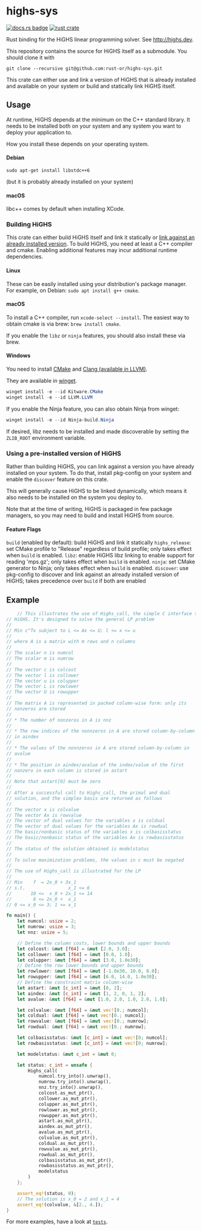 # highs-sys

[![docs.rs badge](https://docs.rs/highs-sys/badge.svg)](https://docs.rs/highs-sys)
[![rust crate](https://img.shields.io/crates/v/highs-sys.svg)](https://lib.rs/highs-sys)

Rust binding for the HiGHS linear programming solver.
See http://highs.dev.

This repository contains the source for HiGHS itself as a submodule.
You should clone it with 

```
git clone --recursive git@github.com:rust-or/highs-sys.git
```

This crate can either use and link a version of HiGHS that is already installed and available on your system or build and statically link HiGHS itself.

## Usage

At runtime, HiGHS depends at the minimum on the C++ standard library.
It needs to be installed both on your system and any system you want to deploy your application to.

How you install these depends on your operating system.

#### Debian

```
sudo apt-get install libstdc++6
```

(but it is probably already installed on your system)

#### macOS

libc++ comes by default when installing XCode.

### Building HiGHS

This crate can either build HiGHS itself and link it statically or [link against an already installed version](#using-a-pre-installed-version-of-highs).
To build HiGHS, you need at least a C++ compiler and cmake.
Enabling additional features may incur additional runtime dependencies.

#### Linux

These can be easily installed using your distribution's package manager.
For example, on Debian: `sudo apt install g++ cmake`.

#### macOS

To install a C++ compiler, run `xcode-select --install`.
The easiest way to obtain cmake is via brew: `brew install cmake`.

If you enable the `libz` or `ninja` features, you should also install these via brew.

#### Windows

You need to install [CMake](https://cmake.org/download/) and [Clang (available in LLVM)](https://releases.llvm.org/download.html).

They are available in [winget](https://winget.run/).

```powershell
winget install -e --id Kitware.CMake
winget install -e --id LLVM.LLVM
```

If you enable the Ninja feature, you can also obtain Ninja from winget:

```powershell
winget install -e --id Ninja-build.Ninja
```

If desired, libz needs to be installed and made discoverable by setting the `ZLIB_ROOT` environment variable.

### Using a pre-installed version of HiGHS

Rather than building HiGHS, you can link against a version you have already installed on your system.
To do that, install pkg-config on your system and enable the `discover` feature on this crate.

This will generally cause HiGHS to be linked dynamically, which means it also needs to be installed on the system you deploy to.

Note that at the time of writing, HiGHS is packaged in few package managers, so you may need to build and install HiGHS from source.

#### Feature Flags

`build` (enabled by default): build HiGHS and link it statically
`highs_release`: set CMake profile to "Release" regardless of build profile; only takes effect when `build` is enabled.
`libz`: enable HiGHS libz linking to enable support for reading 'mps.gz'; only takes effect when `build` is enabled.
`ninja`: set CMake generator to Ninja; only takes effect when `build` is enabled.
`discover`: use pkg-config to discover and link against an already installed version of HiGHS; takes precedence over `build` if both are enabled

## Example

```rust
    // This illustrates the use of Highs_call, the simple C interface to
// HiGHS. It's designed to solve the general LP problem
//
// Min c^Tx subject to L <= Ax <= U; l <= x <= u
//
// where A is a matrix with m rows and n columns
//
// The scalar n is numcol
// The scalar m is numrow
//
// The vector c is colcost
// The vector l is collower
// The vector u is colupper
// The vector L is rowlower
// The vector U is rowupper
//
// The matrix A is represented in packed column-wise form: only its
// nonzeros are stored
//
// * The number of nonzeros in A is nnz
//
// * The row indices of the nonnzeros in A are stored column-by-column
// in aindex
//
// * The values of the nonnzeros in A are stored column-by-column in
// avalue
//
// * The position in aindex/avalue of the index/value of the first
// nonzero in each column is stored in astart
//
// Note that astart[0] must be zero
//
// After a successful call to Highs_call, the primal and dual
// solution, and the simplex basis are returned as follows
//
// The vector x is colvalue
// The vector Ax is rowvalue
// The vector of dual values for the variables x is coldual
// The vector of dual values for the variables Ax is rowdual
// The basic/nonbasic status of the variables x is colbasisstatus
// The basic/nonbasic status of the variables Ax is rowbasisstatus
//
// The status of the solution obtained is modelstatus
//
// To solve maximization problems, the values in c must be negated
//
// The use of Highs_call is illustrated for the LP
//
// Min    f  = 2x_0 + 3x_1
// s.t.                x_1 <= 6
//       10 <=  x_0 + 2x_1 <= 14
//        8 <= 2x_0 +  x_1
// 0 <= x_0 <= 3; 1 <= x_1

fn main() {
    let numcol: usize = 2;
    let numrow: usize = 3;
    let nnz: usize = 5;

    // Define the column costs, lower bounds and upper bounds
    let colcost: &mut [f64] = &mut [2.0, 3.0];
    let collower: &mut [f64] = &mut [0.0, 1.0];
    let colupper: &mut [f64] = &mut [3.0, 1.0e30];
    // Define the row lower bounds and upper bounds
    let rowlower: &mut [f64] = &mut [-1.0e30, 10.0, 8.0];
    let rowupper: &mut [f64] = &mut [6.0, 14.0, 1.0e30];
    // Define the constraint matrix column-wise
    let astart: &mut [c_int] = &mut [0, 2];
    let aindex: &mut [c_int] = &mut [1, 2, 0, 1, 2];
    let avalue: &mut [f64] = &mut [1.0, 2.0, 1.0, 2.0, 1.0];

    let colvalue: &mut [f64] = &mut vec![0.; numcol];
    let coldual: &mut [f64] = &mut vec![0.; numcol];
    let rowvalue: &mut [f64] = &mut vec![0.; numrow];
    let rowdual: &mut [f64] = &mut vec![0.; numrow];

    let colbasisstatus: &mut [c_int] = &mut vec![0; numcol];
    let rowbasisstatus: &mut [c_int] = &mut vec![0; numrow];

    let modelstatus: &mut c_int = &mut 0;

    let status: c_int = unsafe {
        Highs_call(
            numcol.try_into().unwrap(),
            numrow.try_into().unwrap(),
            nnz.try_into().unwrap(),
            colcost.as_mut_ptr(),
            collower.as_mut_ptr(),
            colupper.as_mut_ptr(),
            rowlower.as_mut_ptr(),
            rowupper.as_mut_ptr(),
            astart.as_mut_ptr(),
            aindex.as_mut_ptr(),
            avalue.as_mut_ptr(),
            colvalue.as_mut_ptr(),
            coldual.as_mut_ptr(),
            rowvalue.as_mut_ptr(),
            rowdual.as_mut_ptr(),
            colbasisstatus.as_mut_ptr(),
            rowbasisstatus.as_mut_ptr(),
            modelstatus
        )
    };

    assert_eq!(status, 0);
    // The solution is x_0 = 2 and x_1 = 4
    assert_eq!(colvalue, &[2., 4.]);
}
```

For more examples, have a look at [`tests`](https://github.com/lovasoa/highs-sys/blob/master/tests).
